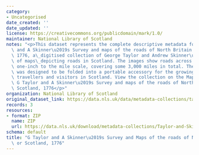 ```yaml
---
category:
- Uncategorised
date_created: ''
date_updated: ''
license: https://creativecommons.org/publicdomain/mark/1.0/
maintainer: National Library of Scotland
notes: "<p>This dataset represents the complete descriptive metadata for the G Taylor\
  \ and A Skinner\u2019s Survey and maps of the roads of North Britain or Scotland,\
  \ 1776, a\_digitised collection of George Taylor and Andrew Skinner\u2019s volume\
  \ of maps\_depicting roads in Scotland. The images show roads across Scotland at\
  \ one-inch to the mile scale, covering some 3,000 miles in total. The original volume\
  \ was designed to be folded into a portable accessory for the growing number of\
  \ travellers and visitors in Scotland. View the collection on the Maps website:\
  \ G Taylor and A Skinner\u2019s Survey and maps of the roads of North Britain or\
  \ Scotland, 1776</p>"
organization: National Library of Scotland
original_dataset_link: https://data.nls.uk/data/metadata-collections/taylor-skinner-survey-maps-roads/
records: 3
resources:
- format: ZIP
  name: ZIP
  url: https://data.nls.uk/download/metadata-collections/Taylor-and-Skinner-Road-Maps-North-Britain.zip
schema: default
title: "G Taylor and A Skinner\u2019s Survey and Maps of the roads of North Britain\
  \ or Scotland, 1776"
---
```

